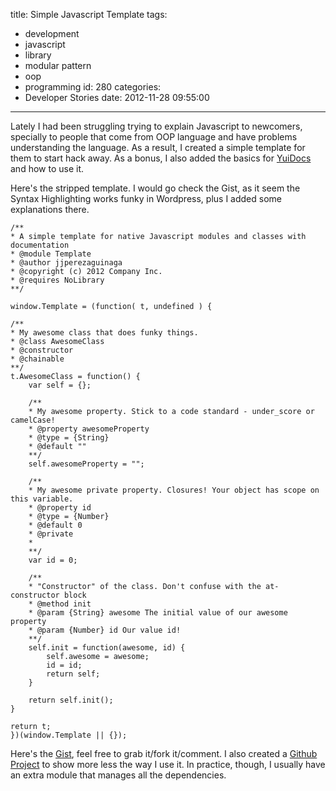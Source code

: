 title: Simple Javascript Template
tags:
  - development
  - javascript
  - library
  - modular pattern
  - oop
  - programming
id: 280
categories:
  - Developer Stories
date: 2012-11-28 09:55:00
---

Lately I had been struggling trying to explain Javascript to newcomers, specially to people that come from OOP language and have problems understanding the language. As a result, I created a simple template for them to start hack away. As a bonus, I also added the basics for [YuiDocs](http://yui.github.com/yuidoc/) and how to use it.

Here's the stripped template. I would go check the Gist, as it seem the Syntax Highlighting works funky in Wordpress, plus I added some explanations there.

    /**
    * A simple template for native Javascript modules and classes with documentation
    * @module Template
    * @author jjperezaguinaga
    * @copyright (c) 2012 Company Inc.
    * @requires NoLibrary
    **/

    window.Template = (function( t, undefined ) {

    /**
    * My awesome class that does funky things.
    * @class AwesomeClass
    * @constructor
    * @chainable
    **/
    t.AwesomeClass = function() {
        var self = {};

        /**
        * My awesome property. Stick to a code standard - under_score or camelCase!
        * @property awesomeProperty
        * @type = {String}
        * @default "" 
        **/
        self.awesomeProperty = "";

        /**
        * My awesome private property. Closures! Your object has scope on this variable.
        * @property id
        * @type = {Number}
        * @default 0
        * @private
        *
        **/
        var id = 0;

        /**
        * "Constructor" of the class. Don't confuse with the at-constructor block
        * @method init
        * @param {String} awesome The initial value of our awesome property
        * @param {Number} id Our value id!
        **/
        self.init = function(awesome, id) {
            self.awesome = awesome;
            id = id;
            return self;
        }

        return self.init();
    }

    return t;
    })(window.Template || {});

Here's the [Gist](https://gist.github.com/6c4a65ffbcefb8c8ec09), feel free to grab it/fork it/comment. I also created a [Github Project](https://github.com/jjperezaguinaga/Javascript-Template) to show more less the way I use it. In practice, though, I usually have an extra module that manages all the dependencies.